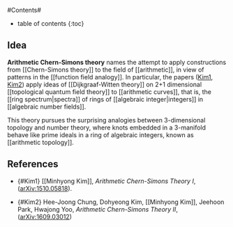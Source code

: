 
#Contents#
* table of contents
{:toc}

## Idea

**Arithmetic Chern-Simons theory** names the attempt to apply constructions from [[Chern-Simons theory]] to the field of [[arithmetic]], in view of patterns in the [[function field analogy]]. In particular, the papers ([Kim1](#Kim1), [Kim2](#Kim2)) apply ideas of [[Dijkgraaf-Witten theory]] on 2+1 dimensional [[topological quantum field theory]] to [[arithmetic curves]], that is, the [[ring spectrum|spectra]] of rings of [[algebraic integer|integers]] in [[algebraic number fields]].

This theory pursues the surprising analogies between 3-dimensional topology and number theory, where knots embedded in a 3-manifold behave like prime ideals in a ring of algebraic integers, known as [[arithmetic topology]]. 



## References

* {#Kim1} [[Minhyong Kim]], _Arithmetic Chern-Simons Theory I_, ([arXiv:1510.05818](http://arxiv.org/abs/1510.05818)).

* {#Kim2} Hee-Joong Chung, Dohyeong Kim, [[Minhyong Kim]], Jeehoon Park, Hwajong Yoo, _Arithmetic Chern-Simons Theory II_, ([arXiv:1609.03012](http://arxiv.org/abs/1609.03012))